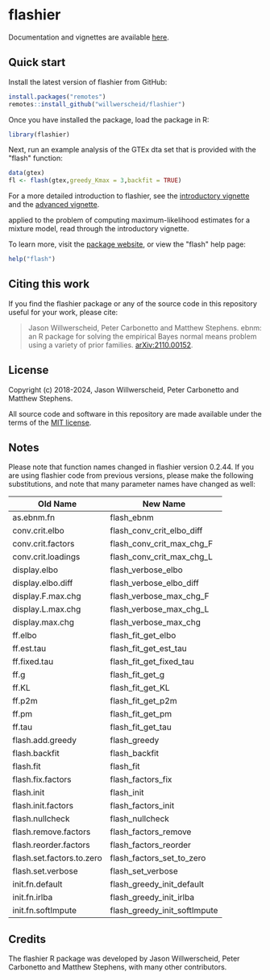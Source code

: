 # flashier

Documentation and vignettes are available [here][pkgdown-site].

## Quick start

Install the latest version of flashier from GitHub:

```r
install.packages("remotes")
remotes::install_github("willwerscheid/flashier")
```

Once you have installed the package, load the package in R:

```r
library(flashier)
```

Next, run an example analysis of the GTEx dta set that is provided
with the "flash" function:

```r
data(gtex)
fl <- flash(gtex,greedy_Kmax = 3,backfit = TRUE)
```

For a more detailed introduction to flashier, see the [introductory
vignette][pkgdown-vignette-intro] and the [advanced vignette][pkgdown-vignette-advanced].

applied to the
problem of computing maximum-likelihood estimates for a mixture model,
read through the introductory vignette.

To learn more, visit the [package website][pkgdown-site], or view the
"flash" help page:

```r
help("flash")
```

## Citing this work

If you find the flashier package or any of the source code in this
repository useful for your work, please cite:

> Jason Willwerscheid, Peter Carbonetto and Matthew Stephens. ebnm: an
> R package for solving the empirical Bayes normal means problem using
> a variety of prior families. [arXiv:2110.00152][ebnm-preprint].

## License

Copyright (c) 2018-2024, Jason Willwerscheid, Peter Carbonetto and
Matthew Stephens.

All source code and software in this repository are made available
under the terms of the [MIT license][mit-license].

## Notes

Please note that function names changed in flashier version 0.2.44. If
you are using flashier code from previous versions, please make the
following substitutions, and note that many parameter names have
changed as well:

Old Name	| New Name
--- | ---
as.ebnm.fn | flash_ebnm
conv.crit.elbo	| flash_conv_crit_elbo_diff
conv.crit.factors	| flash_conv_crit_max_chg_F
conv.crit.loadings	| flash_conv_crit_max_chg_L
display.elbo	| flash_verbose_elbo
display.elbo.diff	| flash_verbose_elbo_diff
display.F.max.chg	| flash_verbose_max_chg_F
display.L.max.chg	| flash_verbose_max_chg_L
display.max.chg	| flash_verbose_max_chg
ff.elbo	| flash_fit_get_elbo
ff.est.tau	| flash_fit_get_est_tau
ff.fixed.tau	| flash_fit_get_fixed_tau
ff.g	| flash_fit_get_g
ff.KL	| flash_fit_get_KL
ff.p2m	| flash_fit_get_p2m
ff.pm	| flash_fit_get_pm
ff.tau	| flash_fit_get_tau
flash.add.greedy	| flash_greedy
flash.backfit	| flash_backfit
flash.fit	| flash_fit
flash.fix.factors	| flash_factors_fix
flash.init	| flash_init
flash.init.factors	| flash_factors_init
flash.nullcheck	| flash_nullcheck
flash.remove.factors	| flash_factors_remove
flash.reorder.factors	| flash_factors_reorder
flash.set.factors.to.zero	| flash_factors_set_to_zero
flash.set.verbose	| flash_set_verbose
init.fn.default	| flash_greedy_init_default
init.fn.irlba	| flash_greedy_init_irlba
init.fn.softImpute	| flash_greedy_init_softImpute

## Credits

The flashier R package was developed by Jason Willwerscheid, Peter
Carbonetto and Matthew Stephens, with many other contributors.

[mit-license]: https://opensource.org/licenses/mit-license.html
[ebnm-preprint]: https://arxiv.org/abs/2110.00152
[pkgdown-site]: https://willwerscheid.github.io/flashier/
[pkgdown-vignette-intro]: https://willwerscheid.github.io/flashier/articles/intro.html
[pkgdown-vignette-advanced]: https://willwerscheid.github.io/flashier/articles/advanced.html
